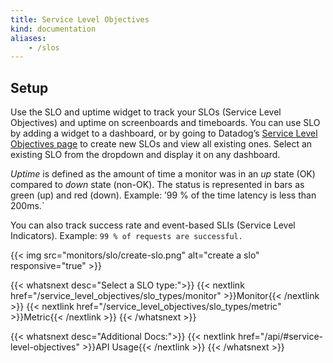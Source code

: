 ```yaml
---
title: Service Level Objectives
kind: documentation
aliases:
    - /slos
---
```


## Setup

Use the SLO and uptime widget to track your SLOs (Service Level Objectives) and uptime on screenboards and timeboards. You can use SLO by adding a widget to a dashboard, or by going to Datadog’s [Service Level Objectives page][1] to create new SLOs and view all existing ones. Select an existing SLO from the dropdown and display it on any dashboard.

*Uptime* is defined as the amount of time a monitor was in an *up* state (OK) compared to *down* state (non-OK). The status is represented in bars as green (up) and red (down). Example: ’99 % of the time latency is less than 200ms.`

You can also track success rate and event-based SLIs (Service Level Indicators). Example: `99 % of requests are successful.`

{{< img src="monitors/slo/create-slo.png" alt="create a slo" responsive="true" >}}

{{< whatsnext desc="Select a SLO type:">}}
    {{< nextlink href="/service_level_objectives/slo_types/monitor" >}}Monitor{{< /nextlink >}}
    {{< nextlink href="/service_level_objectives/slo_types/metric" >}}Metric{{< /nextlink >}}
{{< /whatsnext >}}

{{< whatsnext desc="Additional Docs:">}}
    {{< nextlink href="/api/#service-level-objectives" >}}API Usage{{< /nextlink >}}
{{< /whatsnext >}}

[1]: https://app.datadoghq.com/slo/new
[2]: /api/#servicelevelobjectives
[3]: /developers/libraries/#managing-service-level-objectives
